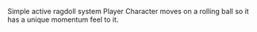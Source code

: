 Simple active ragdoll system
Player Character moves on a rolling ball so it has a unique momentum feel to it.
